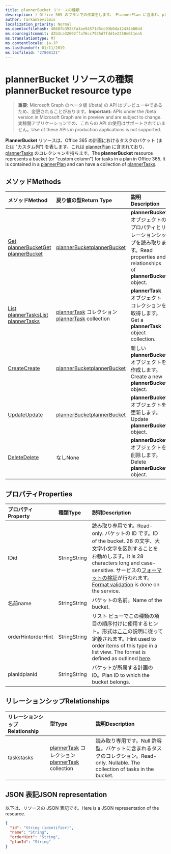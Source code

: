 ```yaml
---
title: plannerBucket リソースの種類
description: ) Office 365 のプランでの作業をします。 PlannerPlan に含まれ、plannerTasks のコレクションを持つことができます。
author: TarkanSevilmis
localization_priority: Normal
ms.openlocfilehash: 4868fb3925fa3ae94571d5cc93b0da12434b00dd
ms.sourcegitcommit: d2b3ca32602ffa76cc7925d7f4d1e2258e611ea5
ms.translationtype: MT
ms.contentlocale: ja-JP
ms.lasthandoff: 01/11/2019
ms.locfileid: "27808121"
---
```

# <a name="plannerbucket-resource-type"></a><span data-ttu-id="fa6b4-104">plannerBucket リソースの種類</span><span class="sxs-lookup"><span data-stu-id="fa6b4-104">plannerBucket resource type</span></span>

> <span data-ttu-id="fa6b4-105">**重要:** Microsoft Graph のベータ版 (/beta) の API はプレビュー中であるため、変更されることがあります。</span><span class="sxs-lookup"><span data-stu-id="fa6b4-105">**Important:** APIs under the /beta version in Microsoft Graph are in preview and are subject to change.</span></span> <span data-ttu-id="fa6b4-106">実稼働アプリケーションでの、これらの API の使用はサポートされていません。</span><span class="sxs-lookup"><span data-stu-id="fa6b4-106">Use of these APIs in production applications is not supported.</span></span>

<span data-ttu-id="fa6b4-p103">**PlannerBucket** リソースは、Office 365 の計画におけるタスクのバケット (または "カスタム列") を表します。これは [plannerPlan](plannerplan.md) に含まれており、[plannerTasks](plannertask.md) のコレクションを持ちます。</span><span class="sxs-lookup"><span data-stu-id="fa6b4-p103">The **plannerBucket** resource represents a bucket (or "custom column") for tasks in a plan in Office 365. It is contained in a [plannerPlan](plannerplan.md) and can have a collection of [plannerTasks](plannertask.md).</span></span>



## <a name="methods"></a><span data-ttu-id="fa6b4-109">メソッド</span><span class="sxs-lookup"><span data-stu-id="fa6b4-109">Methods</span></span>

| <span data-ttu-id="fa6b4-110">メソッド</span><span class="sxs-lookup"><span data-stu-id="fa6b4-110">Method</span></span>           | <span data-ttu-id="fa6b4-111">戻り値の型</span><span class="sxs-lookup"><span data-stu-id="fa6b4-111">Return Type</span></span>    |<span data-ttu-id="fa6b4-112">説明</span><span class="sxs-lookup"><span data-stu-id="fa6b4-112">Description</span></span>|
|:---------------|:--------|:----------|
|[<span data-ttu-id="fa6b4-113">Get plannerBucket</span><span class="sxs-lookup"><span data-stu-id="fa6b4-113">Get plannerBucket</span></span>](../api/plannerbucket-get.md) | [<span data-ttu-id="fa6b4-114">plannerBucket</span><span class="sxs-lookup"><span data-stu-id="fa6b4-114">plannerBucket</span></span>](plannerbucket.md) |<span data-ttu-id="fa6b4-115">**plannerBucket** オブジェクトのプロパティとリレーションシップを読み取ります。</span><span class="sxs-lookup"><span data-stu-id="fa6b4-115">Read properties and relationships of **plannerBucket** object.</span></span>|
|[<span data-ttu-id="fa6b4-116">List plannerTasks</span><span class="sxs-lookup"><span data-stu-id="fa6b4-116">List plannerTasks</span></span>](../api/plannerbucket-list-tasks.md) |<span data-ttu-id="fa6b4-117">[plannerTask](plannertask.md) コレクション</span><span class="sxs-lookup"><span data-stu-id="fa6b4-117">[plannerTask](plannertask.md) collection</span></span>| <span data-ttu-id="fa6b4-118">**plannerTask** オブジェクト コレクションを取得します。</span><span class="sxs-lookup"><span data-stu-id="fa6b4-118">Get a **plannerTask** object collection.</span></span>|
|[<span data-ttu-id="fa6b4-119">Create</span><span class="sxs-lookup"><span data-stu-id="fa6b4-119">Create</span></span>](../api/planner-post-buckets.md) | [<span data-ttu-id="fa6b4-120">plannerBucket</span><span class="sxs-lookup"><span data-stu-id="fa6b4-120">plannerBucket</span></span>](plannerbucket.md)   | <span data-ttu-id="fa6b4-121">新しい **plannerBucket** オブジェクトを作成します。</span><span class="sxs-lookup"><span data-stu-id="fa6b4-121">Create a new **plannerBucket** object.</span></span> |
|[<span data-ttu-id="fa6b4-122">Update</span><span class="sxs-lookup"><span data-stu-id="fa6b4-122">Update</span></span>](../api/plannerbucket-update.md) | [<span data-ttu-id="fa6b4-123">plannerBucket</span><span class="sxs-lookup"><span data-stu-id="fa6b4-123">plannerBucket</span></span>](plannerbucket.md)   |<span data-ttu-id="fa6b4-124">**plannerBucket** オブジェクトを更新します。</span><span class="sxs-lookup"><span data-stu-id="fa6b4-124">Update **plannerBucket** object.</span></span> |
|[<span data-ttu-id="fa6b4-125">Delete</span><span class="sxs-lookup"><span data-stu-id="fa6b4-125">Delete</span></span>](../api/plannerbucket-delete.md) | <span data-ttu-id="fa6b4-126">なし</span><span class="sxs-lookup"><span data-stu-id="fa6b4-126">None</span></span> |<span data-ttu-id="fa6b4-127">**plannerBucket** オブジェクトを削除します。</span><span class="sxs-lookup"><span data-stu-id="fa6b4-127">Delete **plannerBucket** object.</span></span> |

## <a name="properties"></a><span data-ttu-id="fa6b4-128">プロパティ</span><span class="sxs-lookup"><span data-stu-id="fa6b4-128">Properties</span></span>
| <span data-ttu-id="fa6b4-129">プロパティ</span><span class="sxs-lookup"><span data-stu-id="fa6b4-129">Property</span></span>     | <span data-ttu-id="fa6b4-130">種類</span><span class="sxs-lookup"><span data-stu-id="fa6b4-130">Type</span></span>   |<span data-ttu-id="fa6b4-131">説明</span><span class="sxs-lookup"><span data-stu-id="fa6b4-131">Description</span></span>|
|:---------------|:--------|:----------|
|<span data-ttu-id="fa6b4-132">ID</span><span class="sxs-lookup"><span data-stu-id="fa6b4-132">id</span></span>|<span data-ttu-id="fa6b4-133">String</span><span class="sxs-lookup"><span data-stu-id="fa6b4-133">String</span></span>| <span data-ttu-id="fa6b4-134">読み取り専用です。</span><span class="sxs-lookup"><span data-stu-id="fa6b4-134">Read-only.</span></span> <span data-ttu-id="fa6b4-135">バケットの ID です。</span><span class="sxs-lookup"><span data-stu-id="fa6b4-135">ID of the bucket.</span></span> <span data-ttu-id="fa6b4-136">28 の文字、大文字小文字を区別することをお勧めします。</span><span class="sxs-lookup"><span data-stu-id="fa6b4-136">It is 28 characters long and case-sensitive.</span></span> <span data-ttu-id="fa6b4-137">サービスの[フォーマットの検証](tasks-identifiers-disclaimer.md)が行われます。</span><span class="sxs-lookup"><span data-stu-id="fa6b4-137">[Format validation](tasks-identifiers-disclaimer.md) is done on the service.</span></span>|
|<span data-ttu-id="fa6b4-138">名前</span><span class="sxs-lookup"><span data-stu-id="fa6b4-138">name</span></span>|<span data-ttu-id="fa6b4-139">String</span><span class="sxs-lookup"><span data-stu-id="fa6b4-139">String</span></span>|<span data-ttu-id="fa6b4-140">バケットの名前。</span><span class="sxs-lookup"><span data-stu-id="fa6b4-140">Name of the bucket.</span></span>|
|<span data-ttu-id="fa6b4-141">orderHint</span><span class="sxs-lookup"><span data-stu-id="fa6b4-141">orderHint</span></span>|<span data-ttu-id="fa6b4-142">String</span><span class="sxs-lookup"><span data-stu-id="fa6b4-142">String</span></span>|<span data-ttu-id="fa6b4-p105">リスト ビューでこの種類の項目の順序付けに使用するヒント。形式は[ここ](planner-order-hint-format.md)の説明に従って定義されます。</span><span class="sxs-lookup"><span data-stu-id="fa6b4-p105">Hint used to order items of this type in a list view. The format is defined as outlined [here](planner-order-hint-format.md).</span></span>|
|<span data-ttu-id="fa6b4-145">planId</span><span class="sxs-lookup"><span data-stu-id="fa6b4-145">planId</span></span>|<span data-ttu-id="fa6b4-146">String</span><span class="sxs-lookup"><span data-stu-id="fa6b4-146">String</span></span>|<span data-ttu-id="fa6b4-147">バケットが所属する計画の ID。</span><span class="sxs-lookup"><span data-stu-id="fa6b4-147">Plan ID to which the bucket belongs.</span></span>|

## <a name="relationships"></a><span data-ttu-id="fa6b4-148">リレーションシップ</span><span class="sxs-lookup"><span data-stu-id="fa6b4-148">Relationships</span></span>
| <span data-ttu-id="fa6b4-149">リレーションシップ</span><span class="sxs-lookup"><span data-stu-id="fa6b4-149">Relationship</span></span> | <span data-ttu-id="fa6b4-150">型</span><span class="sxs-lookup"><span data-stu-id="fa6b4-150">Type</span></span>   |<span data-ttu-id="fa6b4-151">説明</span><span class="sxs-lookup"><span data-stu-id="fa6b4-151">Description</span></span>|
|:---------------|:--------|:----------|
|<span data-ttu-id="fa6b4-152">tasks</span><span class="sxs-lookup"><span data-stu-id="fa6b4-152">tasks</span></span>|<span data-ttu-id="fa6b4-153">[plannerTask](plannertask.md) コレクション</span><span class="sxs-lookup"><span data-stu-id="fa6b4-153">[plannerTask](plannertask.md) collection</span></span>| <span data-ttu-id="fa6b4-p106">読み取り専用です。Null 許容型。バケットに含まれるタスクのコレクション。</span><span class="sxs-lookup"><span data-stu-id="fa6b4-p106">Read-only. Nullable. The collection of tasks in the bucket.</span></span>|

## <a name="json-representation"></a><span data-ttu-id="fa6b4-157">JSON 表記</span><span class="sxs-lookup"><span data-stu-id="fa6b4-157">JSON representation</span></span>
<span data-ttu-id="fa6b4-158">以下は、リソースの JSON 表記です。</span><span class="sxs-lookup"><span data-stu-id="fa6b4-158">Here is a JSON representation of the resource.</span></span>

<!-- {
  "blockType": "resource",
  "optionalProperties": [

  ],
  "@odata.type": "microsoft.graph.plannerBucket"
}-->

```json
{
  "id": "String (identifier)",
  "name": "String",
  "orderHint": "String",
  "planId": "String"
}

```

<!-- uuid: 8fcb5dbc-d5aa-4681-8e31-b001d5168d79
2015-10-25 14:57:30 UTC -->
<!-- {
  "type": "#page.annotation",
  "description": "plannerBucket resource",
  "keywords": "",
  "section": "documentation",
  "tocPath": ""
}-->
